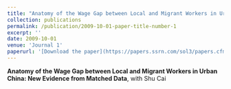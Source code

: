 ```yaml
---
title: "Anatomy of the Wage Gap between Local and Migrant Workers in Urban China: New Evidence from Matched Data"
collection: publications
permalink: /publication/2009-10-01-paper-title-number-1
excerpt: ''
date: 2009-10-01
venue: 'Journal 1'
paperurl: '[Download the paper](https://papers.ssrn.com/sol3/papers.cfm?abstract_id=3933758)'
---
```

**Anatomy of the Wage Gap between Local and Migrant Workers in Urban China: New Evidence from Matched Data**, with Shu Cai

